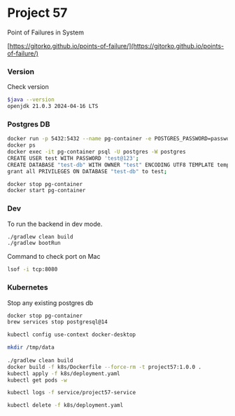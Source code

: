 # Project 57

Point of Failures in System

[https://gitorko.github.io/points-of-failure/](https://gitorko.github.io/points-of-failure/)

### Version

Check version

```bash
$java --version
openjdk 21.0.3 2024-04-16 LTS
```

### Postgres DB

```bash
docker run -p 5432:5432 --name pg-container -e POSTGRES_PASSWORD=password -d postgres:14
docker ps
docker exec -it pg-container psql -U postgres -W postgres
CREATE USER test WITH PASSWORD 'test@123';
CREATE DATABASE "test-db" WITH OWNER "test" ENCODING UTF8 TEMPLATE template0;
grant all PRIVILEGES ON DATABASE "test-db" to test;

docker stop pg-container
docker start pg-container
```

### Dev

To run the backend in dev mode.

```bash
./gradlew clean build
./gradlew bootRun

```

Command to check port on Mac

```bash
lsof -i tcp:8080
```

### Kubernetes

Stop any existing postgres db

```bash
docker stop pg-container
brew services stop postgresql@14
```

```bash
kubectl config use-context docker-desktop

mkdir /tmp/data
 
./gradlew clean build
docker build -f k8s/Dockerfile --force-rm -t project57:1.0.0 .
kubectl apply -f k8s/deployment.yaml
kubectl get pods -w

kubectl logs -f service/project57-service

kubectl delete -f k8s/deployment.yaml
```


